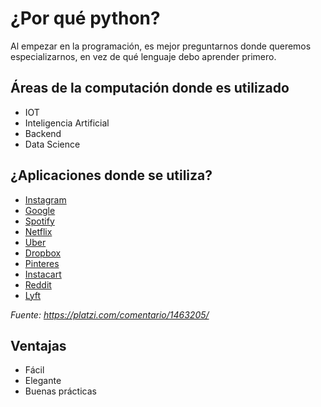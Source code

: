 # ¿Por qué python?

Al empezar en la programación, es mejor preguntarnos donde queremos especializarnos, en vez de qué lenguaje debo aprender primero.

## Áreas de la computación donde es utilizado

* IOT
* Inteligencia Artificial
* Backend
* Data Science

## ¿Aplicaciones donde se utiliza? 

* [Instagram](https://instagram-engineering.com/web-service-efficiency-at-instagram-with-python-4976d078e366)
* [Google](https://stackoverflow.com/questions/2560310/heavy-usage-of-python-at-google/2561008#2561008)
* [Spotify](https://engineering.atspotify.com/2013/03/20/how-we-use-python-at-spotify/)
* [Netflix](https://netflixtechblog.com/python-at-netflix-86b6028b3b3e)
* [Uber](https://eng.uber.com/tech-stack-part-one-foundation/)
* [Dropbox](https://www.pythonpeople.nl/how-python-powers-dropbox/)
* [Pinteres](https://stackshare.io/pinterest/pinterest)
* [Instacart](https://stackshare.io/posts/the-tech-behind-instacarts-grocery-delivery-service)
* [Reddit](https://brainsik.net/2009/why-reddit-uses-python/)
* [Lyft](https://www.youtube.com/watch?v=aetoXWRt24k)

*Fuente: https://platzi.com/comentario/1463205/*

## Ventajas

* Fácil
* Elegante
* Buenas prácticas